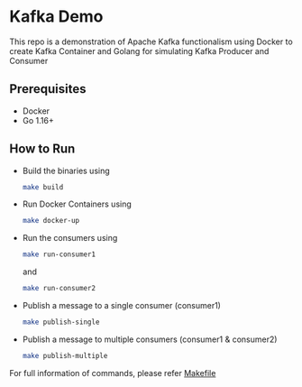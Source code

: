 # Kafka Demo
This repo is a demonstration of Apache Kafka functionalism using Docker to create Kafka Container and Golang for simulating Kafka Producer and Consumer

## Prerequisites
* Docker
* Go 1.16+

## How to Run
* Build the binaries using 
  ```bash 
  make build
  ```
* Run Docker Containers using
  ```bash
  make docker-up
  ```
* Run the consumers using
  ```bash
  make run-consumer1 
  ```
  and
  ```bash
  make run-consumer2
* Publish a message to a single consumer (consumer1)
  ```bash
  make publish-single
  ```
* Publish a message to multiple consumers (consumer1 & consumer2)
  ```bash
  make publish-multiple
  ```

For full information of commands, please refer [Makefile](Makefile)